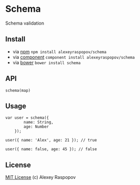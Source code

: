 # Schema

Schema validation

## Install

 * via [npm](https://npmjs.org) `npm install alexeyraspopov/schema`
 * via [component](http://component.io) `component install alexeyraspopov/schema`
 * via [bower](http://bower.io) `bower install schema`

## API

	schema(map)

## Usage

	var user = schema({
			name: String,
			age: Number
		});

	user({ name: 'Alex', age: 21 }); // true

	user({ name: false, age: 45 }); // false

## License

[MIT License](http://en.wikipedia.org/wiki/MIT_License) (c) Alexey Raspopov
